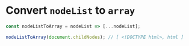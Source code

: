 # Convert `nodeList` to `array`

```js
const nodeListToArray = nodeList => [...nodeList];

nodeListToArray(document.childNodes); // [ <!DOCTYPE html>, html ]
```
